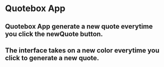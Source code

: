 # Quotebox App

## Quotebox App generate a new quote everytime you click the newQuote button.

## The interface takes on a new color everytime you click to generate a new quote.

